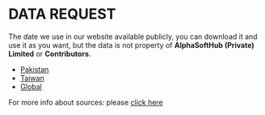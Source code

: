 # DATA REQUEST

The date we use in our website available publicly, you can download it and use it as you want, but the data is not property of **AlphaSoftHub (Private) Limited** or **Contributors**.

-   [Pakistan](https://github.com/lablnet/covid19/tree/main/datasets/Countries/Pakistan)
-   [Taiwan](https://github.com/lablnet/covid19/tree/main/datasets/Countries/Taiwan)
-   [Global](https://www.covid19.earth/data/global.csv)

For more info about sources: please  [click here](https://github.com/lablnet/covid19/blob/master/source.md)
